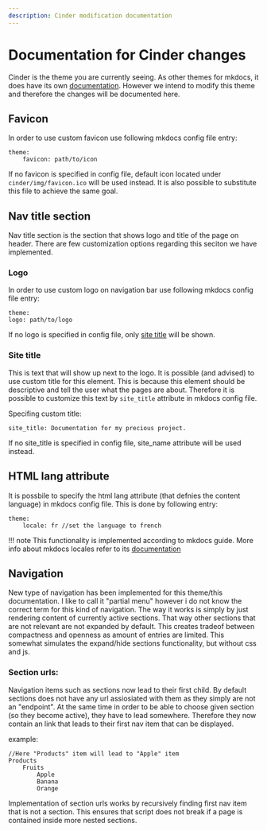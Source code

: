 ```yaml
---
description: Cinder modification documentation
---
```


# Documentation for Cinder changes
Cinder is the theme you are currently seeing. As other themes for mkdocs, it does have its own [documentation](https://sourcefoundry.org/cinder/). However we intend to modify this theme and therefore the changes will be documented here.

## Favicon
In order to use custom favicon use following mkdocs config file entry:
```
theme: 
    favicon: path/to/icon
```
If no favicon is specified in config file, default icon located under `cinder/img/favicon.ico` will be used instead. It is also possible to substitute this file to achieve the same goal. 

## Nav title section
Nav title section is the section that shows logo and title of the page on header. There are few customization options regarding this seciton we have implemented.

### Logo
In order to use custom logo on navigation bar use following mkdocs config file entry:

```
theme: 
logo: path/to/logo
```
If no logo is specified in config file, only [site title](#site-title) will be shown.

### Site title
This is text that will show up next to the logo. It is possible (and advised) to use custom title for this element. This is because this element should be descriptive and tell the user what the pages are about. Therefore it is possible to customize this text by `site_title` attribute in mkdocs config file.

Specifing custom title:
```
site_title: Documentation for my precious project.
```

If no site_title is specified in config file, site_name attribute will be used instead. 


## HTML lang attribute 
It is possbile to specify the html lang attribute (that defnies the content language) in mkdocs config file. This is done by following entry:
```
theme: 
    locale: fr //set the language to french
```
!!! note
    This functionality is implemented according to mkdocs guide. More info about mkdocs locales refer to its [documentation](https://www.mkdocs.org/dev-guide/themes/#supporting-theme-localizationtranslation)

## Navigation
New type of navigation has been implemented for this theme/this documentation. I like to call it "partial menu" however i do not know the correct term for this kind of navigation. The way it works is simply by just rendering content of currently active sections. That way other sections that are not relevant are not expanded by default. This creates tradeof between compactness and openness as amount of entries are limited. This somewhat simulates the expand/hide sections functionality, but without css and js. 

### Section urls:
Navigation items such as sections now lead to their first child. By default sections does not have any url assiosiated with them as they simply are not an "endpoint". At the same time in order to be able to choose given section (so they become active), they have to lead somewhere. Therefore they now contain an link that leads to their first nav item that can be displayed.

example:
```
//Here "Products" item will lead to "Apple" item
Products
    Fruits
        Apple
        Banana
        Orange
```

Implementation of section urls works by recursively finding first nav item that is not a section. This ensures that script does not break if a page is contained inside more nested sections. 
 



